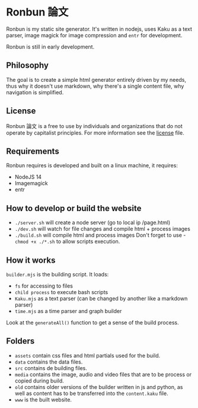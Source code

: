 # Ronbun 論文

Ronbun is my static site generator. It's written in nodejs, uses Kaku as a text parser, image magick for image compression and `entr` for development.

Ronbun is still in early development.

## Philosophy

The goal is to create a simple html generator entirely driven by my needs, thus why it doesn't use markdown, why there's a single content file, why navigation is simplified.

## License

Ronbun 論文 is a free to use by individuals and organizations that do not operate by capitalist principles. For more information see the [license](LICENSE.md) file.

## Requirements

Ronbun requires is developed and built on a linux machine, it requires:

- NodeJS 14
- Imagemagick
- entr

## How to develop or build the website

- `./server.sh` will create a node server (go to local ip /page.html)
- `./dev.sh` will watch for file changes and compile html + process images
- `./build.sh` will compile html and process images
Don't forget to use - `chmod +x ./*.sh` to allow scripts execution.

## How it works

`builder.mjs` is the building script. It loads:

- `fs` for accessing to files
- `child process` to execute bash scripts
- `Kaku.mjs` as a text parser (can be changed by another like a markdown parser)
- `time.mjs` as a time parser and graph builder

Look at the `generateAll()` function to get a sense of the build process.

## Folders

- `assets` contain css files and html partials used for the build.
- `data` contains the data files.
- `src` contains de building files.
- `media` contains the image, audio and video files that are to be process or copied during build.
- `old` contains older versions of the builder written in js and python, as well as content has to be transferred into the `content.kaku` file.
- `www` is the built website.
